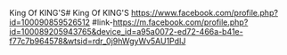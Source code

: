 King Of KING'S# King Of KING'S
https://www.facebook.com/profile.php?id=100090859526512
#link-https://m.facebook.com/profile.php?id=100089205943765&device_id=a95a0072-ed72-466a-b41e-f77c7b964578&wtsid=rdr_0j9hWgyWv5AU1PdIJ
